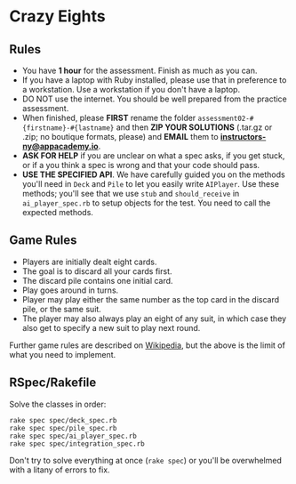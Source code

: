 # Crazy Eights

## Rules

* You have **1 hour** for the assessment. Finish as much as you can.
* If you have a laptop with Ruby installed, please use that in
  preference to a workstation. Use a workstation if you don't have a
  laptop.
* DO NOT use the internet. You should be well prepared from the
  practice assessment.
* When finished, please **FIRST** rename the folder 
  `assessment02-#{firstname}-#{lastname}` and then **ZIP YOUR SOLUTIONS** 
  (.tar.gz or .zip; no boutique formats, please) and **EMAIL** them to
  **instructors-ny@appacademy.io**.
* **ASK FOR HELP** if you are unclear on what a spec asks, if you get
  stuck, or if a you think a spec is wrong and that your code should
  pass.
* **USE THE SPECIFIED API**. We have carefully guided you on the methods
  you'll need in `Deck` and `Pile` to let you easily write `AIPlayer`. Use
  these methods; you'll see that we use `stub` and `should_receive` in
  `ai_player_spec.rb` to setup objects for the test. You need to call the
  expected methods.

## Game Rules

* Players are initially dealt eight cards.
* The goal is to discard all your cards first.
* The discard pile contains one initial card.
* Play goes around in turns.
* Player may play either the same number as the top card in the
  discard pile, or the same suit.
* The player may also always play an eight of any suit, in which case
  they also get to specify a new suit to play next round.

Further game rules are described on [Wikipedia][crazy-eight-rules], but the
above is the limit of what you need to implement.

[crazy-eight-rules]: http://en.wikipedia.org/wiki/Crazy_eights

## RSpec/Rakefile

Solve the classes in order:

    rake spec spec/deck_spec.rb
    rake spec spec/pile_spec.rb
    rake spec spec/ai_player_spec.rb
    rake spec spec/integration_spec.rb

Don't try to solve everything at once (`rake spec`) or you'll be overwhelmed
with a litany of errors to fix.
